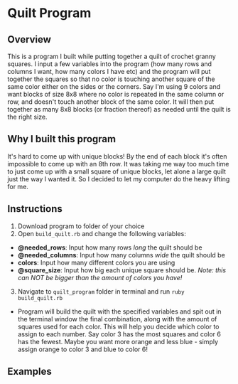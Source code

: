 # Quilt Program

## Overview

This is a program I built while putting together a quilt of crochet granny squares. I input a few variables into the program (how many rows and columns I want, how many colors I have etc) and the program will put together the squares so that no color is touching another square of the same color either on the sides or the corners. Say I'm using 9 colors and want blocks of size 8x8 where no color is repeated in the same column or row, and doesn't touch another block of the same color. It will then put together as many 8x8 blocks (or fraction thereof) as needed until the quilt is the right size. 

## Why I built this program

It's hard to come up with unique blocks! By the end of each block it's often impossible to come up with an 8th row. It was taking me way too much time to just come up with a small square of unique blocks, let alone a large quilt just the way I wanted it. So I decided to let my computer do the heavy lifting for me. 

## Instructions

1. Download program to folder of your choice
2. Open `build_quilt.rb` and change the following variables:
- **@needed_rows**: Input how many rows _long_ the quilt should be
- **@needed_columns**: Input how many columns _wide_ the quilt should be
- **colors**: Input how many different colors you are using
- **@square_size**: Input how big each unique square should be. _Note: this can NOT be bigger than the amount of colors you have!_
3. Navigate to `quilt_program` folder in terminal and run `ruby build_quilt.rb`
- Program will build the quilt with the specified variables and spit out in the terminal window the final combination, along with the amount of squares used for each color. This will help you decide which color to assign to each number. Say color 3 has the most squares and color 6 has the fewest. Maybe you want more orange and less blue - simply assign orange to color 3 and blue to color 6!

## Examples 
